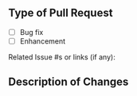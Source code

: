 <!--

## Checklist

Please make all of these are true before submitting a pull request.

- My PR branch was based on the `dev` branch
- I am submitting this PR against the `dev` branch
- I wrote or updated any tests related to my changes
- I ran `npm run cq` to format and test my code

-->

## Type of Pull Request

- [ ] Bug fix
- [ ] Enhancement

Related Issue #s or links (if any): 

## Description of Changes

